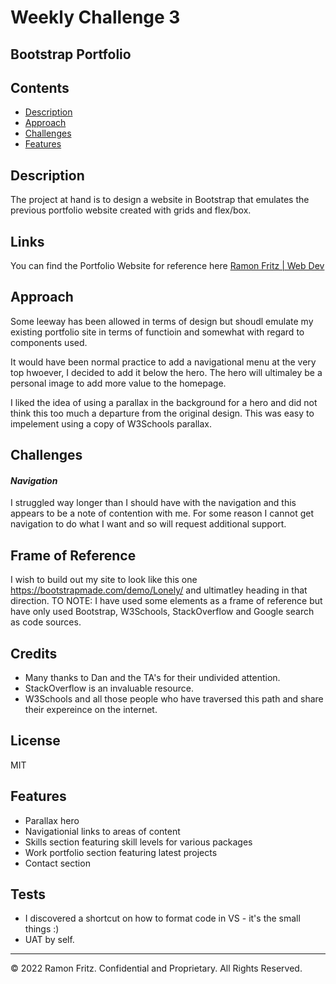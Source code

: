 # Weekly Challenge 3

## Bootstrap Portfolio

## Contents
* [Description](#description)
* [Approach](#approach)
* [Challenges](#challenges)
* [Features](#features)


## Description

The project at hand is to design a website in Bootstrap that emulates the previous portfolio website created with grids and flex/box.

## Links
You can find the Portfolio Website for reference here [Ramon Fritz | Web Dev](https://urbanpatrol.github.io/bootstrap-portfolio/index.html)

## Approach
Some leeway has been allowed in terms of design but shoudl emulate my existing portfolio site in terms of functioin and somewhat with regard to components used.

It would have been normal practice to add a navigational menu at the very top hwoever, I decided to add it below the hero. The hero will ultimaley be a personal image to add more value to the homepage.

I liked the idea of using a parallax in the background for a hero and did not think this too much a departure from the original design. This was easy to impelement using a copy of W3Schools parallax.

## Challenges
#### *Navigation*
 I struggled way longer than I should have with the navigation and this appears to be a note of contention with me. For some reason I cannot get navigation to do what I want and so will request additional support.

## Frame of Reference
I wish to build out my site to look like this one https://bootstrapmade.com/demo/Lonely/ and ultimatley heading in that direction. TO NOTE: I have used some elements as a frame of reference but have only used Bootstrap, W3Schools, StackOverflow and Google search as code sources. 

## Credits

* Many thanks to Dan and the TA's for their undivided attention.
* StackOverflow is an invaluable resource.
* W3Schools and all those people who have traversed this path and share their expereince on the internet.

## License

MIT

## Features

* Parallax hero
* Navigationial links to areas of content
* Skills section featuring skill levels for various packages
* Work portfolio section featuring latest projects
* Contact section

## Tests

* I discovered a shortcut on how to format code in VS - it's the small things :)
* UAT by self.

---

© 2022 Ramon Fritz. Confidential and Proprietary. All Rights Reserved.
